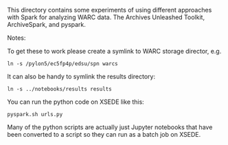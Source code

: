 This directory contains some experiments of using different approaches with
Spark for analyzing WARC data. The Archives Unleashed Toolkit, ArchiveSpark, and
pyspark.

Notes:

To get these to work please create a symlink to WARC storage director, e.g.

    ln -s /pylon5/ec5fp4p/edsu/spn warcs

It can also be handy to symlink the results directory:

    ln -s ../notebooks/results results

You can run the python code on XSEDE like this:

    pyspark.sh urls.py

Many of the python scripts are actually just Jupyter notebooks that have been
converted to a script so they can run as a batch job on XSEDE.
